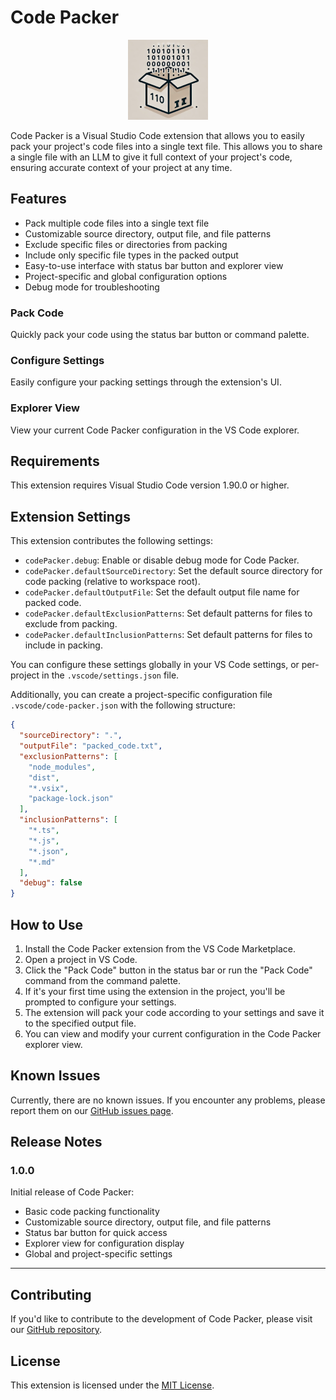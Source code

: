 # Code Packer

<p align="center">
  <img src="./images/codepacker-icon.png" alt="Code Packer Logo" width="128"/>
</p>

Code Packer is a Visual Studio Code extension that allows you to easily pack your project's code files into a single text file. This allows you to share a single file with an LLM to give it full context of your project's code, ensuring accurate context of your project at any time.

## Features

- Pack multiple code files into a single text file
- Customizable source directory, output file, and file patterns
- Exclude specific files or directories from packing
- Include only specific file types in the packed output
- Easy-to-use interface with status bar button and explorer view
- Project-specific and global configuration options
- Debug mode for troubleshooting

### Pack Code
Quickly pack your code using the status bar button or command palette.

### Configure Settings
Easily configure your packing settings through the extension's UI.

### Explorer View
View your current Code Packer configuration in the VS Code explorer.

## Requirements

This extension requires Visual Studio Code version 1.90.0 or higher.

## Extension Settings

This extension contributes the following settings:

* `codePacker.debug`: Enable or disable debug mode for Code Packer.
* `codePacker.defaultSourceDirectory`: Set the default source directory for code packing (relative to workspace root).
* `codePacker.defaultOutputFile`: Set the default output file name for packed code.
* `codePacker.defaultExclusionPatterns`: Set default patterns for files to exclude from packing.
* `codePacker.defaultInclusionPatterns`: Set default patterns for files to include in packing.

You can configure these settings globally in your VS Code settings, or per-project in the `.vscode/settings.json` file.

Additionally, you can create a project-specific configuration file `.vscode/code-packer.json` with the following structure:

```json
{
  "sourceDirectory": ".",
  "outputFile": "packed_code.txt",
  "exclusionPatterns": [
    "node_modules",
    "dist",
    "*.vsix",
    "package-lock.json"
  ],
  "inclusionPatterns": [
    "*.ts",
    "*.js",
    "*.json",
    "*.md"
  ],
  "debug": false
}
```

## How to Use

1. Install the Code Packer extension from the VS Code Marketplace.
2. Open a project in VS Code.
3. Click the "Pack Code" button in the status bar or run the "Pack Code" command from the command palette.
4. If it's your first time using the extension in the project, you'll be prompted to configure your settings.
5. The extension will pack your code according to your settings and save it to the specified output file.
6. You can view and modify your current configuration in the Code Packer explorer view.

## Known Issues

Currently, there are no known issues. If you encounter any problems, please report them on our [GitHub issues page](https://github.com/JustinSchneider/CodePacker/issues).

## Release Notes

### 1.0.0

Initial release of Code Packer:
- Basic code packing functionality
- Customizable source directory, output file, and file patterns
- Status bar button for quick access
- Explorer view for configuration display
- Global and project-specific settings

---

## Contributing

If you'd like to contribute to the development of Code Packer, please visit our [GitHub repository](https://github.com/JustinSchneider/CodePacker).

## License

This extension is licensed under the [MIT License](LICENSE.md).